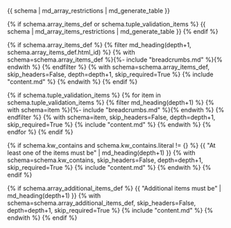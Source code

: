 {{ schema | md_array_restrictions | md_generate_table }}

{% if schema.array_items_def or schema.tuple_validation_items %}
{{ schema | md_array_items_restrictions | md_generate_table }}
{% endif %}

{% if schema.array_items_def %}
{% filter md_heading(depth+1, schema.array_items_def.html_id) %}
{% with schema=schema.array_items_def %}{%- include "breadcrumbs.md" %}{% endwith %}
{% endfilter %}
{% with schema=schema.array_items_def, skip_headers=False, depth=depth+1, skip_required=True %}
    {% include "content.md" %}
{% endwith %}
{% endif %}

{% if schema.tuple_validation_items %}
{% for item in schema.tuple_validation_items %}
    {% filter md_heading(depth+1) %}
    {% with schema=item %}{%- include "breadcrumbs.md" %}{% endwith %}
    {% endfilter %}
    {% with schema=item, skip_headers=False, depth=depth+1, skip_required=True %}
        {% include "content.md" %}
    {% endwith %}
{% endfor %}
{% endif %}

{% if schema.kw_contains and schema.kw_contains.literal != {} %}
{{ "At least one of the items must be" | md_heading(depth+1) }}
{% with schema=schema.kw_contains, skip_headers=False, depth=depth+1, skip_required=True %}
    {% include "content.md" %}
{% endwith %}
{% endif %}

{% if schema.array_additional_items_def %}
{{ "Additional items must be" | md_heading(depth+1) }}
{% with schema=schema.array_additional_items_def, skip_headers=False, depth=depth+1, skip_required=True %}
    {% include "content.md" %}
{% endwith %}
{% endif %}
